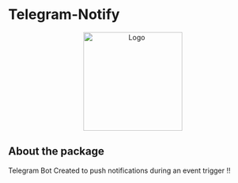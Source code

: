 # Telegram-Notify


<p align="center">
<img src="others\bot.png" width="200" alt="Logo">

## About the package


Telegram Bot Created to push notifications during an event trigger !!


